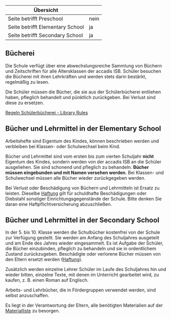 | Übersicht | |
| --- | --- |
| Seite betrifft Preschool | nein |
| Seite betrifft Elementary School | ja |
| Seite betrifft Secondary School | ja |

## Bücherei 

Die Schule verfügt über eine abwechslungsreiche Sammlung von Büchern und Zeitschriften für alle Altersklassen der accadis ISB. Schüler besuchen die Bücherei mit ihren Lehrkräften und werden stets darin bestärkt, regelmäßig zu lesen.

Die Schüler müssen die Bücher, die sie aus der Schülerbücherei entliehen haben, pfleglich behandelt und pünktlich zurückgeben. Bei Verlust sind diese zu ersetzen.

[Regeln Schülerbücherei - Library Rules](/ISB-Eltern-wiki/de/images/1/1d/Regeln_Sch%C3%BClerb%C3%BCcherei_-_Library_Rules.pdf "Regeln Schülerbücherei - Library Rules.pdf")

## Bücher und Lehrmittel in der Elementary School 

Arbeitshefte sind Eigentum des Kindes, können beschrieben werden und verbleiben bei Klassen- oder Schulwechsel beim Kind.

Bücher und Lehrmittel sind vom ersten bis zum vierten Schuljahr **nicht** Eigentum des Kindes, sondern werden von der accadis ISB an die Schüler ausgeliehen. Sie sind schonend und pfleglich zu behandeln. **Bücher müssen eingebunden und mit Namen versehen werden**. Bei Klassen- und Schulwechsel müssen alle Bücher wieder zurückgegeben werden.

Bei Verlust oder Beschädigung von Büchern und Lehrmitteln ist Ersatz zu leisten. Dieselbe [Haftung](/ISB-Eltern-wiki/de/Mitbringen_von_Gegenst%C3%A4nden,_Fundsachen_und_Haftung "Mitbringen von Gegenständen, Fundsachen und Haftung") gilt für schuldhafte Beschädigungen oder Diebstahl sonstiger Einrichtungsgegenstände der Schule. Bitte denken Sie daran eine Haftpflichtversicherung abzuschließen.

## Bücher und Lehrmittel in der Secondary School 

In der 5. bis 10. Klasse werden die Schulbücher kostenfrei von der Schule zur Verfügung gestellt. Sie werden am Anfang des Schuljahres ausgeteilt und am Ende des Jahres wieder eingesammelt. Es ist Aufgabe der Schüler, die Bücher einzubinden, pfleglich zu behandeln und sie in ordentlichem Zustand zurückzugeben. Beschädigte oder verlorene Bücher müssen von den Eltern ersetzt werden ([Haftung](/ISB-Eltern-wiki/de/Mitbringen_von_Gegenst%C3%A4nden,_Fundsachen_und_Haftung "Mitbringen von Gegenständen, Fundsachen und Haftung")).

Zusätzlich werden einzelne Lehrer Schüler im Laufe des Schuljahres hin und wieder bitten, einzelne Texte, mit denen im Unterricht gearbeitet wird, zu kaufen, z. B. einen Roman auf Englisch.

Arbeits- und Lehrbücher, die in Fördergruppen verwendet werden, sind selbst anzuschaffen.

Es liegt in der Verantwortung der Eltern, alle benötigten Materialien auf der [Materialliste](/ISB-Eltern-wiki/de/Materiallisten "Materiallisten") zu besorgen.